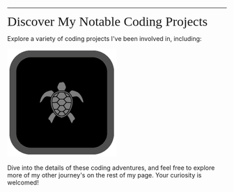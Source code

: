 
---

<span style="font-family: Comic Sans MS; font-size: 30px;">Discover My Notable Coding Projects</span>

Explore a variety of coding projects I've been involved in, including:

[![turtle image](images/coding/thumbnails/TURTLE.png)](coding-projects/Turtle-Typer.md)

Dive into the details of these coding adventures, and feel free to explore more of my other journey's on the rest of my page. Your curiosity is welcomed!

